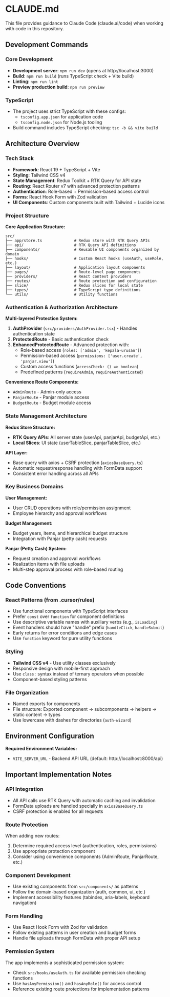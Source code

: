 # CLAUDE.md

This file provides guidance to Claude Code (claude.ai/code) when working with code in this repository.

## Development Commands

### Core Development
- **Development server**: `npm run dev` (opens at http://localhost:3000)
- **Build**: `npm run build` (runs TypeScript check + Vite build)
- **Linting**: `npm run lint`
- **Preview production build**: `npm run preview`

### TypeScript
- The project uses strict TypeScript with these configs:
  - `tsconfig.app.json` for application code
  - `tsconfig.node.json` for Node.js tooling
- Build command includes TypeScript checking: `tsc -b && vite build`

## Architecture Overview

### Tech Stack
- **Framework**: React 19 + TypeScript + Vite
- **Styling**: Tailwind CSS v4
- **State Management**: Redux Toolkit + RTK Query for API state
- **Routing**: React Router v7 with advanced protection patterns
- **Authentication**: Role-based + Permission-based access control
- **Forms**: React Hook Form with Zod validation
- **UI Components**: Custom components built with Tailwind + Lucide icons

### Project Structure

**Core Application Structure:**
```
src/
├── app/store.ts              # Redux store with RTK Query APIs
├── api/                      # RTK Query API definitions
├── components/               # Reusable UI components organized by domain
├── hooks/                    # Custom React hooks (useAuth, useRole, etc.)
├── layout/                   # Application layout components
├── pages/                    # Route-level page components
├── providers/                # React context providers
├── routes/                   # Route protection and configuration
├── slice/                    # Redux slices for local state
├── types/                    # TypeScript type definitions
└── utils/                    # Utility functions
```

### Authentication & Authorization Architecture

**Multi-layered Protection System:**
1. **AuthProvider** (`src/providers/AuthProvider.tsx`) - Handles authentication state
2. **ProtectedRoute** - Basic authentication check
3. **EnhancedProtectedRoute** - Advanced protection with:
   - Role-based access (`roles: ['admin', 'kepala-urusan']`)
   - Permission-based access (`permissions: ['user.create', 'panjar.view']`)
   - Custom access functions (`accessCheck: () => boolean`)
   - Predefined patterns (`requireAdmin`, `requireAuthenticated`)

**Convenience Route Components:**
- `AdminRoute` - Admin-only access
- `PanjarRoute` - Panjar module access
- `BudgetRoute` - Budget module access

### State Management Architecture

**Redux Store Structure:**
- **RTK Query APIs**: All server state (userApi, panjarApi, budgetApi, etc.)
- **Local Slices**: UI state (userTableSlice, panjarTableSlice, etc.)

**API Layer:**
- Base query with axios + CSRF protection (`axiosBaseQuery.ts`)
- Automatic request/response handling with FormData support
- Consistent error handling across all APIs

### Key Business Domains

**User Management:**
- User CRUD operations with role/permission assignment
- Employee hierarchy and approval workflows

**Budget Management:**
- Budget years, items, and hierarchical budget structure
- Integration with Panjar (petty cash) requests

**Panjar (Petty Cash) System:**
- Request creation and approval workflows
- Realization items with file uploads
- Multi-step approval process with role-based routing

## Code Conventions

### React Patterns (from .cursor/rules)
- Use functional components with TypeScript interfaces
- Prefer `const` over `function` for component definitions
- Use descriptive variable names with auxiliary verbs (e.g., `isLoading`)
- Event handlers should have "handle" prefix (`handleClick`, `handleSubmit`)
- Early returns for error conditions and edge cases
- Use `function` keyword for pure utility functions

### Styling
- **Tailwind CSS v4** - Use utility classes exclusively
- Responsive design with mobile-first approach
- Use `class:` syntax instead of ternary operators when possible
- Component-based styling patterns

### File Organization
- Named exports for components
- File structure: Exported component → subcomponents → helpers → static content → types
- Use lowercase with dashes for directories (`auth-wizard`)

## Environment Configuration

**Required Environment Variables:**
- `VITE_SERVER_URL` - Backend API URL (default: http://localhost:8000/api)

## Important Implementation Notes

### API Integration
- All API calls use RTK Query with automatic caching and invalidation
- FormData uploads are handled specially in `axiosBaseQuery.ts`
- CSRF protection is enabled for all requests

### Route Protection
When adding new routes:
1. Determine required access level (authentication, roles, permissions)
2. Use appropriate protection component
3. Consider using convenience components (AdminRoute, PanjarRoute, etc.)

### Component Development
- Use existing components from `src/components/` as patterns
- Follow the domain-based organization (auth, common, ui, etc.)
- Implement accessibility features (tabindex, aria-labels, keyboard navigation)

### Form Handling
- Use React Hook Form with Zod for validation
- Follow existing patterns in user creation and budget forms
- Handle file uploads through FormData with proper API setup

### Permission System
The app implements a sophisticated permission system:
- Check `src/hooks/useAuth.ts` for available permission checking functions
- Use `hasAnyPermission()` and `hasAnyRole()` for access control
- Reference existing route protections for implementation patterns